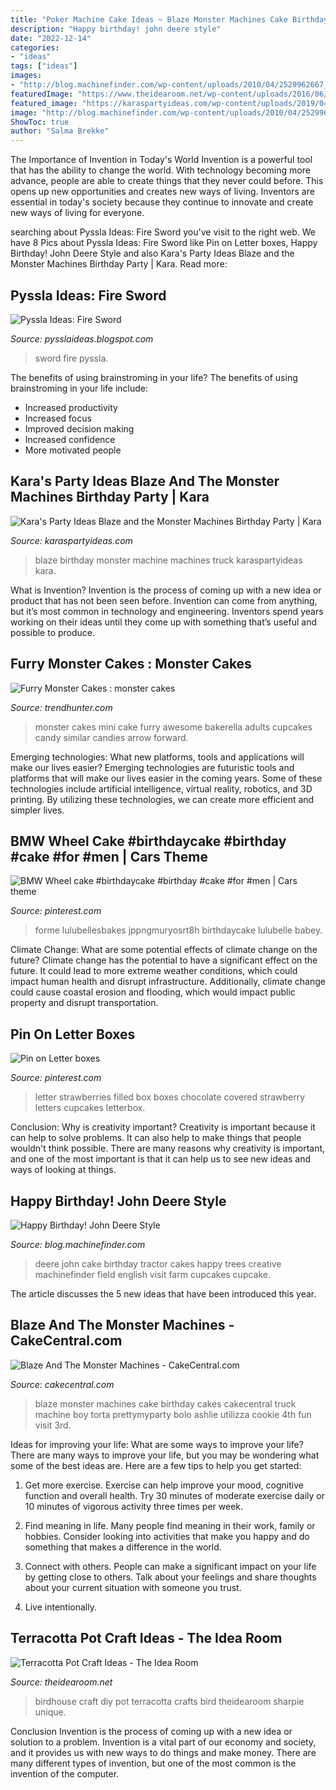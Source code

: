 ```yaml
---
title: "Poker Machine Cake Ideas ~ Blaze Monster Machines Cake Birthday Cakes Cakecentral Truck Machine Boy Torta Prettymyparty Bolo Ashlie Utilizza Cookie 4th Fun Visit 3rd"
description: "Happy birthday! john deere style"
date: "2022-12-14"
categories:
- "ideas"
tags: ["ideas"]
images:
- "http://blog.machinefinder.com/wp-content/uploads/2010/04/2529962667_ca9d911728_b.jpg"
featuredImage: "https://www.theidearoom.net/wp-content/uploads/2016/06/25-Birdhouse-Ideas.png"
featured_image: "https://karaspartyideas.com/wp-content/uploads/2019/04/Blaze-and-the-Monster-Machine-Birthday-Party-via-Karas-Party-Ideas-KarasPartyIdeas.com6_.jpeg"
image: "http://blog.machinefinder.com/wp-content/uploads/2010/04/2529962667_ca9d911728_b.jpg"
ShowToc: true
author: "Salma Brekke"
---
```



The Importance of Invention in Today's World
Invention is a powerful tool that has the ability to change the world. With technology becoming more advance, people are able to create things that they never could before. This opens up new opportunities and creates new ways of living. Inventors are essential in today's society because they continue to innovate and create new ways of living for everyone.

	

		
searching about Pyssla Ideas: Fire Sword you've visit to the right web. We have 8 Pics about Pyssla Ideas: Fire Sword like Pin on Letter boxes, Happy Birthday! John Deere Style and also Kara&#039;s Party Ideas Blaze and the Monster Machines Birthday Party | Kara. Read more:
		
    
## Pyssla Ideas: Fire Sword

<img loading=lazy src="https://3.bp.blogspot.com/-jsdAotL_H9U/VqERNx6u7QI/AAAAAAAAA1Y/m-GbxS0kizs/s1600/DSCF8642.JPG" onerror="this.onerror=null;this.src='https://tse4.mm.bing.net/th?id=OIP.Ic4dxZqgLusoFYY0cIrHzgHaJ4&amp;pid=15.1';" alt="Pyssla Ideas: Fire Sword">

_Source: pysslaideas.blogspot.com_

>sword fire pyssla. 

	

The benefits of using brainstroming in your life?
The benefits of using brainstroming in your life include: 
- Increased productivity 
- Increased focus 
- Improved decision making 
- Increased confidence 
- More motivated people

    
## Kara&#039;s Party Ideas Blaze And The Monster Machines Birthday Party | Kara

<img loading=lazy src="https://karaspartyideas.com/wp-content/uploads/2019/04/Blaze-and-the-Monster-Machine-Birthday-Party-via-Karas-Party-Ideas-KarasPartyIdeas.com6_.jpeg" onerror="this.onerror=null;this.src='https://tse4.mm.bing.net/th?id=OIP.bCFvqW-RM18BMfiL8PwKdwHaLH&amp;pid=15.1';" alt="Kara&#039;s Party Ideas Blaze and the Monster Machines Birthday Party | Kara">

_Source: karaspartyideas.com_

>blaze birthday monster machine machines truck karaspartyideas kara. 

	

What is Invention?
Invention is the process of coming up with a new idea or product that has not been seen before. Invention can come from anything, but it’s most common in technology and engineering. Inventors spend years working on their ideas until they come up with something that’s useful and possible to produce.

    
## Furry Monster Cakes : Monster Cakes

<img loading=lazy src="http://cdn.trendhunterstatic.com/thumbs/monster-cakes.jpeg" onerror="this.onerror=null;this.src='https://tse4.mm.bing.net/th?id=OIP.g6kzJ2txck8BK7B3Z-rWOgHaJ4&amp;pid=15.1';" alt="Furry Monster Cakes : monster cakes">

_Source: trendhunter.com_

>monster cakes mini cake furry awesome bakerella adults cupcakes candy similar candies arrow forward. 

	

Emerging technologies: What new platforms, tools and applications will make our lives easier?
Emerging technologies are futuristic tools and platforms that will make our lives easier in the coming years. Some of these technologies include artificial intelligence, virtual reality, robotics, and 3D printing. By utilizing these technologies, we can create more efficient and simpler lives.

    
## BMW Wheel Cake #birthdaycake #birthday #cake #for #men | Cars Theme

<img loading=lazy src="https://i.pinimg.com/736x/31/6c/86/316c8642ca4d6451440589a37c2a5e3e.jpg" onerror="this.onerror=null;this.src='https://tse4.mm.bing.net/th?id=OIP.WCmTJMBNEdX4U-VPlhGxoAHaKR&amp;pid=15.1';" alt="BMW Wheel cake #birthdaycake #birthday #cake #for #men | Cars theme">

_Source: pinterest.com_

>forme lulubellesbakes jppngmuryosrt8h birthdaycake lulubelle babey. 

	

Climate Change: What are some potential effects of climate change on the future?
Climate change has the potential to have a significant effect on the future. It could lead to more extreme weather conditions, which could impact human health and disrupt infrastructure. Additionally, climate change could cause coastal erosion and flooding, which would impact public property and disrupt transportation.

    
## Pin On Letter Boxes

<img loading=lazy src="https://i.pinimg.com/736x/e8/74/09/e874095d4e874ab8d1662b4693bc98c0.jpg" onerror="this.onerror=null;this.src='https://tse4.mm.bing.net/th?id=OIP.vPSMR9IV9L7P_Tq5PL5a7gHaJ3&amp;pid=15.1';" alt="Pin on Letter boxes">

_Source: pinterest.com_

>letter strawberries filled box boxes chocolate covered strawberry letters cupcakes letterbox. 

	

Conclusion: Why is creativity important?
Creativity is important because it can help to solve problems. It can also help to make things that people wouldn't think possible. There are many reasons why creativity is important, and one of the most important is that it can help us to see new ideas and ways of looking at things.

    
## Happy Birthday! John Deere Style

<img loading=lazy src="http://blog.machinefinder.com/wp-content/uploads/2010/04/2529962667_ca9d911728_b.jpg" onerror="this.onerror=null;this.src='https://tse1.mm.bing.net/th?id=OIP.AysJ2IdVfTJ2eMizu6CagQHaFj&amp;pid=15.1';" alt="Happy Birthday! John Deere Style">

_Source: blog.machinefinder.com_

>deere john cake birthday tractor cakes happy trees creative machinefinder field english visit farm cupcakes cupcake. 

	

The article discusses the 5 new ideas that have been introduced this year.

    
## Blaze And The Monster Machines - CakeCentral.com

<img loading=lazy src="https://cdn001.cakecentral.com/gallery/2016/05/900_blaze-and-the-monster-machines-875027RE1Fk.JPG" onerror="this.onerror=null;this.src='https://tse4.mm.bing.net/th?id=OIP.nn_bdz72DSt3_e-BaKTxuwHaLl&amp;pid=15.1';" alt="Blaze And The Monster Machines - CakeCentral.com">

_Source: cakecentral.com_

>blaze monster machines cake birthday cakes cakecentral truck machine boy torta prettymyparty bolo ashlie utilizza cookie 4th fun visit 3rd. 

	

Ideas for improving your life: What are some ways to improve your life?
There are many ways to improve your life, but you may be wondering what some of the best ideas are. Here are a few tips to help you get started:
1. Get more exercise. Exercise can help improve your mood, cognitive function and overall health. Try 30 minutes of moderate exercise daily or 10 minutes of vigorous activity three times per week.

2. Find meaning in life. Many people find meaning in their work, family or hobbies. Consider looking into activities that make you happy and do something that makes a difference in the world.

3. Connect with others. People can make a significant impact on your life by getting close to others. Talk about your feelings and share thoughts about your current situation with someone you trust.

4. Live intentionally.

    
## Terracotta Pot Craft Ideas - The Idea Room

<img loading=lazy src="https://www.theidearoom.net/wp-content/uploads/2016/06/25-Birdhouse-Ideas.png" onerror="this.onerror=null;this.src='https://tse1.mm.bing.net/th?id=OIP.I3C5ruH5wUts-zsWJuY9bQHaLH&amp;pid=15.1';" alt="Terracotta Pot Craft Ideas - The Idea Room">

_Source: theidearoom.net_

>birdhouse craft diy pot terracotta crafts bird theidearoom sharpie unique. 

	

Conclusion
Invention is the process of coming up with a new idea or solution to a problem. Invention is a vital part of our economy and society, and it provides us with new ways to do things and make money. There are many different types of invention, but one of the most common is the invention of the computer.


